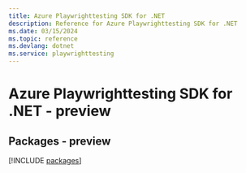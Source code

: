 ```yaml
---
title: Azure Playwrighttesting SDK for .NET
description: Reference for Azure Playwrighttesting SDK for .NET
ms.date: 03/15/2024
ms.topic: reference
ms.devlang: dotnet
ms.service: playwrighttesting
---
```

# Azure Playwrighttesting SDK for .NET - preview
## Packages - preview
[!INCLUDE [packages](playwrighttesting-index.md)]